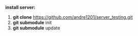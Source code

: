 **install server:** 
1) **git clone** https://github.com/andre1201/server_testing.git 
2) **git submodule** init 
3) **git submodule** update